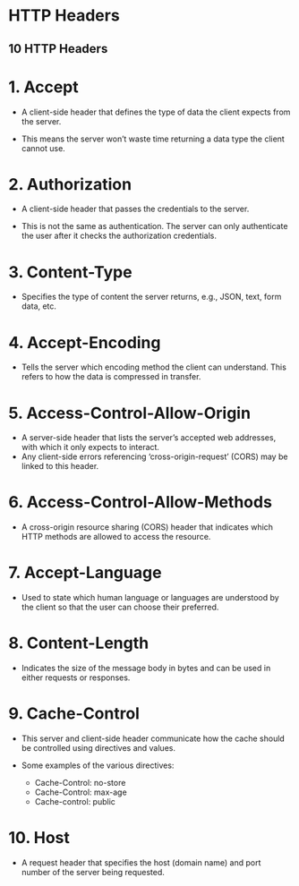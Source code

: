 # HTTP Headers

## 10 HTTP Headers

# 1. Accept
* A client-side header that defines the type of data the client expects from the server. 

* This means the server won’t waste time returning a data type the client cannot use.

# 2. Authorization
* A client-side header that passes the credentials to the server.

* This is not the same as authentication. The server can only authenticate the user after it checks the authorization credentials.

# 3. Content-Type
* Specifies the type of content the server returns, e.g., JSON, text, form data, etc.

# 4. Accept-Encoding
* Tells the server which encoding method the client can understand. This refers to how the data is compressed in transfer.

# 5. Access-Control-Allow-Origin
* A server-side header that lists the server’s accepted web addresses, with which it only expects to interact.
* Any client-side errors referencing ‘cross-origin-request’ (CORS) may be linked to this header.

# 6. Access-Control-Allow-Methods
* A cross-origin resource sharing (CORS) header that indicates which HTTP methods are allowed to access the resource.

# 7. Accept-Language
* Used to state which human language or languages are understood by the client so that the user can choose their preferred.

# 8. Content-Length
* Indicates the size of the message body in bytes and can be used in either requests or responses.

# 9. Cache-Control
* This server and client-side header communicate how the cache should be controlled using directives and values.

* Some examples of the various directives:
    - Cache-Control: no-store
    - Cache-Control: max-age
    - Cache-control: public

# 10. Host
* A request header that specifies the host (domain name) and port number of the server being requested.